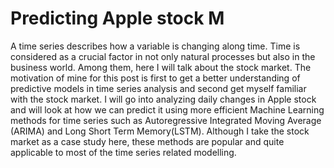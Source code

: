 # Predicting Apple stock M
A time series describes how a variable is changing along time. Time is considered as a crucial factor in not only natural processes but also in the business world. Among them, here I will talk about the stock market. The motivation of mine for this post is first to get a better understanding of predictive models in time series analysis and second get myself familiar with the stock market. I will go into analyzing daily changes in Apple stock and will look at how we can predict it using more efficient Machine Learning methods for time series such as Autoregressive Integrated Moving Average (ARIMA) and Long Short Term Memory(LSTM). Although I take the stock market as a case study here, these methods are popular and quite applicable to most of the time series related modelling.
